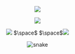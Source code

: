 <p align = "center">
 <img src="https://activity-graph.herokuapp.com/graph?username=pomelo925&theme=redical">
</p> 

<p align = "center">
 <img  src="https://github-readme-streak-stats.herokuapp.com/?user=pomelo925&show_icons=true&locale=en&layout=compact&theme=radical&line_height=0" />
</p> 
<p align = "center">
  <img  src = "https://github-readme-stats.vercel.app/api?username=pomelo925&show_icons=true&theme=radical&line_height=27">
  $\space$ $\space$<img src = "https://github-readme-stats.vercel.app/api/top-langs/?username=pomelo925&hide=html,css,shaderlab,kotlin,hlsl&theme=radical">
</p>

<p align="center">
  <img src="https://github.com/ritik307/ritik307/raw/output/github-contribution-grid-snake.svg" alt="snake"></center>
</p>

